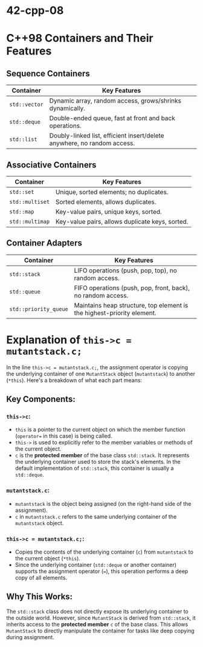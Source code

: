 # 42-cpp-08
# C++98 Containers and Their Features

## Sequence Containers
| **Container**   | **Key Features**                                                                 |
|------------------|----------------------------------------------------------------------------------|
| `std::vector`    | Dynamic array, random access, grows/shrinks dynamically.                        |
| `std::deque`     | Double-ended queue, fast at front and back operations.                          |
| `std::list`      | Doubly-linked list, efficient insert/delete anywhere, no random access.         |

## Associative Containers
| **Container**   | **Key Features**                                                                 |
|------------------|----------------------------------------------------------------------------------|
| `std::set`       | Unique, sorted elements; no duplicates.                                         |
| `std::multiset`  | Sorted elements, allows duplicates.                                             |
| `std::map`       | Key-value pairs, unique keys, sorted.                                           |
| `std::multimap`  | Key-value pairs, allows duplicate keys, sorted.                                 |

## Container Adapters
| **Container**         | **Key Features**                                                          |
|------------------------|--------------------------------------------------------------------------|
| `std::stack`           | LIFO operations (push, pop, top), no random access.                     |
| `std::queue`           | FIFO operations (push, pop, front, back), no random access.             |
| `std::priority_queue`  | Maintains heap structure, top element is the highest-priority element.  |

# Explanation of `this->c = mutantstack.c;`

In the line `this->c = mutantstack.c;`, the assignment operator is copying the underlying container of one `MutantStack` object (`mutantstack`) to another (`*this`). Here's a breakdown of what each part means:

## Key Components:

### `this->c`:
- `this` is a pointer to the current object on which the member function (`operator=` in this case) is being called.
- `this->` is used to explicitly refer to the member variables or methods of the current object.
- `c` is the **protected member** of the base class `std::stack`. It represents the underlying container used to store the stack's elements. In the default implementation of `std::stack`, this container is usually a `std::deque`.

### `mutantstack.c`:
- `mutantstack` is the object being assigned (on the right-hand side of the assignment).
- `c` in `mutantstack.c` refers to the same underlying container of the `mutantstack` object.

### `this->c = mutantstack.c;`:
- Copies the contents of the underlying container (`c`) from `mutantstack` to the current object (`*this`).
- Since the underlying container (`std::deque` or another container) supports the assignment operator (`=`), this operation performs a deep copy of all elements.

## Why This Works:
The `std::stack` class does not directly expose its underlying container to the outside world. However, since `MutantStack` is derived from `std::stack`, it inherits access to the **protected member** `c` of the base class. This allows `MutantStack` to directly manipulate the container for tasks like deep copying during assignment.
